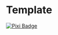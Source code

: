 # Template

[![Pixi Badge](https://img.shields.io/endpoint?url=https://raw.githubusercontent.com/prefix-dev/pixi/main/assets/badge/v0.json)](https://pixi.sh)
<!-- [![Test](https://github.tik.uni-stuttgart.de/DAE/molten/actions/workflows/pytest.yml/badge.svg?branch=main&event=push)](https://github.tik.uni-stuttgart.de/DAE/molten/actions/workflows/pytest.yml)
[![Docs](https://github.tik.uni-stuttgart.de/DAE/molten/actions/workflows/docs.yml/badge.svg?branch=main&event=push)](https://github.tik.uni-stuttgart.de/DAE/molten/actions/workflows/docs.yml) -->
